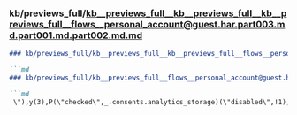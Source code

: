 ### kb/previews_full/kb__previews_full__kb__previews_full__kb__previews_full__flows__personal_account@guest.har.part003.md.part001.md.part002.md.md

```md
### kb/previews_full/kb__previews_full__kb__previews_full__flows__personal_account@guest.har.part003.md.part001.md.part002.md

```md
### kb/previews_full/kb__previews_full__flows__personal_account@guest.har.part003.md.part001.md (part 002)

```md
 \"),y(3),P(\"checked\",_.consents.analytics_storage)(\"disabled\",!1),y(),W(\"data-
```

```

```

```
